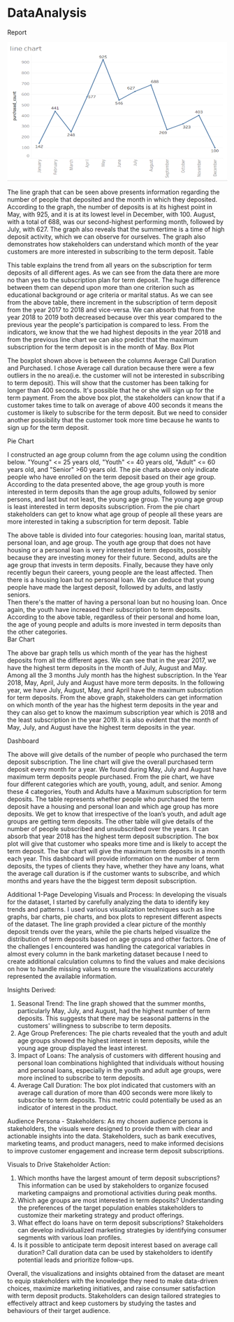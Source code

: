 # DataAnalysis


Report 

![](PNg-1.png)
 
The line graph that can be seen above presents information regarding the number of people that deposited and the month in which they deposited. According to the graph, the number of deposits is at its highest point in May, with 925, and it is at its lowest level in December, with 100. August, with a total of 688, was our second-highest performing month, followed by July, with 627. The graph also reveals that the summertime is a time of high deposit activity, which we can observe for ourselves.
The graph also demonstrates how stakeholders can understand which month of the year customers are more interested in subscribing to the term deposit.
Table
 
This table explains the trend from all years on the subscription for term deposits of all different ages. As we can see from the data there are more no than yes to the subscription plan for term deposit. The huge difference between them can depend upon more than one criterion such as educational background or age criteria or marital status. As we can see from the above table, there increment in the subscription of term deposit from the year 2017 to 2018 and vice-versa. We can absorb that from the year 2018 to 2019 both decreased because over this year compared to the previous year the people's participation is compared to less. 
From the indicators, we know that the we had highest deposits in the year 2018 and from the previous line chart we can also predict that the maximum subscription for the term deposit is in the month of May.
Box Plot
 
The boxplot shown above is between the columns Average Call Duration and Purchased. I chose Average call duration because there were a few outliers in the no area(i.e. the customer will not be interested in subscribing to term deposit). This will show that the customer has been talking for longer than 400 seconds. It's possible that he or she will sign up for the term payment.
From the above box plot, the stakeholders can know that if a customer takes time to talk on average of above 400 seconds it means the customer is likely to subscribe for the term deposit. But we need to consider another possibility that the customer took more time because he wants to sign up for the term deposit. 










Pie Chart
 
I constructed an age group column from the age column using the condition below.  "Young" <= 25 years old, "Youth" <= 40 years old, "Adult" <= 60 years old, and "Senior" >60 years old. The pie charts above only indicate people who have enrolled on the term deposit based on their age group. According to the data presented above, the age group youth is more interested in term deposits than the age group adults, followed by senior persons, and last but not least, the young age group. The young age group is least interested in term deposits subscription.
From the pie chart stakeholders can get to know what age group of people all these years are more interested in taking a subscription for term deposit. 
Table
 

The above table is divided into four categories: housing loan, marital status, personal loan, and age group. The youth age group that does not have housing or a personal loan is very interested in term deposits, possibly because they are investing money for their future. Second, adults are the age group that invests in term deposits. Finally, because they have only recently begun their careers, young people are the least affected. 
Then there is a housing loan but no personal loan. We can deduce that young people have made the largest deposit, followed by adults, and lastly seniors.   
Then there's the matter of having a personal loan but no housing loan. Once again, the youth have increased their subscription to term deposits. 
According to the above table, regardless of their personal and home loan, the age of young people and adults is more invested in term deposits than the other categories.    
Bar Chart
 
The above bar graph tells us which month of the year has the highest deposits from all the different ages.  We can see that in the year 2017, we have the highest term deposits in the month of July, August and May. Among all the 3 months July month has the highest subscription. In the Year 2018, May, April, July and August have more term deposits. In the following year, we have July, August, May, and April have the maximum subscription for term deposits.
From the above graph, stakeholders can get information on which month of the year has the highest term deposits in the year and they can also get to know the maximum subscription year which is 2018 and the least subscription in the year 2019. It is also evident that the month of May, July, and August have the highest term deposits in the year.  












Dashboard
 

The above will give details of the number of people who purchased the term deposit subscription. The line chart will give the overall purchased term deposit every month for a year. We found during May, July and August have maximum term deposits people purchased. From the pie chart, we have four different categories which are youth, young, adult, and senior. Among these 4 categories, Youth and Adults have a Maximum subscription for term deposits. The table represents whether people who purchased the term deposit have a housing and personal loan and which age group has more deposits. We get to know that irrespective of the loan’s youth, and adult age groups are getting term deposits. The other table will give details of the number of people subscribed and unsubscribed over the years. It can absorb that year 2018 has the highest term deposit subscription. The box plot will give that customer who speaks more time and is likely to accept the term deposit.  The bar chart will give the maximum term deposits in a month each year. 
This dashboard will provide information on the number of term deposits, the types of clients they have, whether they have any loans, what the average call duration is if the customer wants to subscribe, and which months and years have the the biggest term deposit subscription.





Additional 1-Page 
Developing Visuals and Process:
In developing the visuals for the dataset, I started by carefully analyzing the data to identify key trends and patterns. I used various visualization techniques such as line graphs, bar charts, pie charts, and box plots to represent different aspects of the dataset. The line graph provided a clear picture of the monthly deposit trends over the years, while the pie charts helped visualize the distribution of term deposits based on age groups and other factors. One of the challenges I encountered was handling the categorical variables in almost every column in the bank marketing dataset because I need to create additional calculation columns to find the values and make decisions on how to handle missing values to ensure the visualizations accurately represented the available information.

Insights Derived:
1. Seasonal Trend: The line graph showed that the summer months, particularly May, July, and August, had the highest number of term deposits. This suggests that there may be seasonal patterns in the customers' willingness to subscribe to term deposits.
2. Age Group Preferences: The pie charts revealed that the youth and adult age groups showed the highest interest in term deposits, while the young age group displayed the least interest.
3. Impact of Loans: The analysis of customers with different housing and personal loan combinations highlighted that individuals without housing and personal loans, especially in the youth and adult age groups, were more inclined to subscribe to term deposits.
4. Average Call Duration: The box plot indicated that customers with an average call duration of more than 400 seconds were more likely to subscribe to term deposits. This metric could potentially be used as an indicator of interest in the product.

Audience Persona - Stakeholders:
As my chosen audience persona is stakeholders, the visuals were designed to provide them with clear and actionable insights into the data. Stakeholders, such as bank executives, marketing teams, and product managers, need to make informed decisions to improve customer engagement and increase term deposit subscriptions.

Visuals to Drive Stakeholder Action: 
1. Which months have the largest amount of term deposit subscriptions? This information can be used by stakeholders to organize focused marketing campaigns and promotional activities during peak months.
2. Which age groups are most interested in term deposits? Understanding the preferences of the target population enables stakeholders to customize their marketing strategy and product offerings.
3. What effect do loans have on term deposit subscriptions? Stakeholders can develop individualized marketing strategies by identifying consumer segments with various loan profiles.
4. Is it possible to anticipate term deposit interest based on average call duration? Call duration data can be used by stakeholders to identify potential leads and prioritize follow-ups.

Overall, the visualizations and insights obtained from the dataset are meant to equip stakeholders with the knowledge they need to make data-driven choices, maximize marketing initiatives, and raise consumer satisfaction with term deposit products. Stakeholders can design tailored strategies to effectively attract and keep customers by studying the tastes and behaviours of their target audience.
